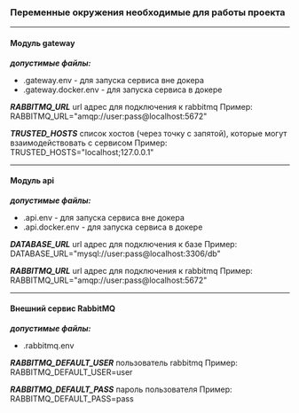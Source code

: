 ### Переменные окружения необходимые для работы проекта

---

#### Модуль gateway

**_допустимые файлы:_**

- .gateway.env - для запуска сервиса вне докера
- .gateway.docker.env - для запуска сервиса в докере

**_RABBITMQ_URL_**
url адрес для подключения к rabbitmq
Пример: RABBITMQ_URL="amqp://user:pass@localhost:5672"

**_TRUSTED_HOSTS_**
список хостов (через точку с запятой), которые могут взаимодействовать с сервисом
Пример: TRUSTED_HOSTS="localhost;127.0.0.1"

---

#### Модуль api

**_допустимые файлы:_**

- .api.env - для запуска сервиса вне докера
- .api.docker.env - для запуска сервиса в докере

**_DATABASE_URL_**
url адрес для подключения к базе
Пример: DATABASE_URL="mysql://user:pass@localhost:3306/db"

**_RABBITMQ_URL_**
url адрес для подключения к rabbitmq
Пример: RABBITMQ_URL="amqp://user:pass@localhost:5672"

---

#### Внешний сервис RabbitMQ

**_допустимые файлы:_**

- .rabbitmq.env

**_RABBITMQ_DEFAULT_USER_**
пользователь rabbitmq
Пример: RABBITMQ_DEFAULT_USER=user

**_RABBITMQ_DEFAULT_PASS_**
пароль пользователя
Пример: RABBITMQ_DEFAULT_PASS=pass
